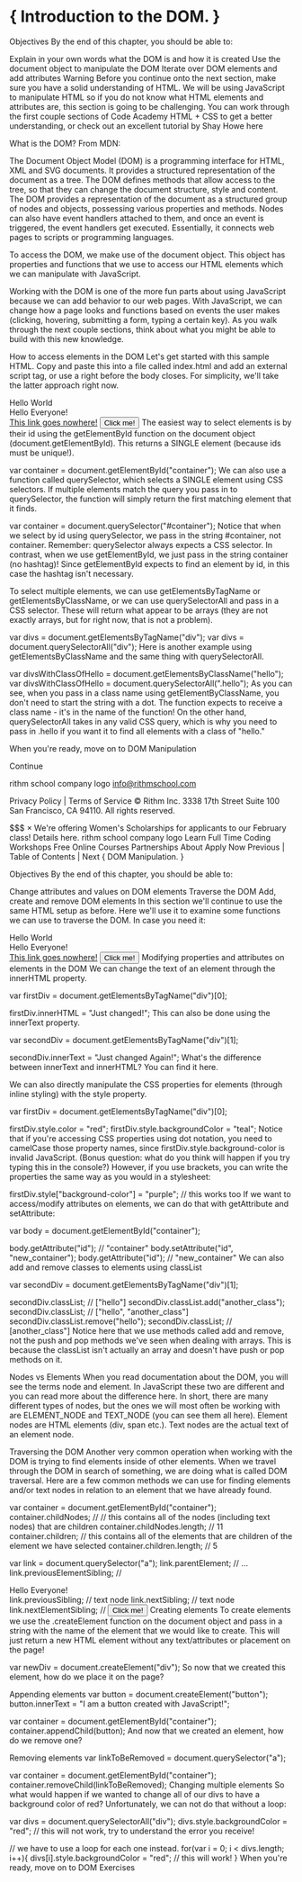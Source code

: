 # { Introduction to the DOM. }

Objectives
By the end of this chapter, you should be able to:

Explain in your own words what the DOM is and how it is created
Use the document object to manipulate the DOM
Iterate over DOM elements and add attributes
Warning
Before you continue onto the next section, make sure you have a solid understanding of HTML. We will be using JavaScript to manipulate HTML so if you do not know what HTML elements and attributes are, this section is going to be challenging. You can work through the first couple sections of Code Academy HTML + CSS to get a better understanding, or check out an excellent tutorial by Shay Howe here

What is the DOM?
From MDN:

The Document Object Model (DOM) is a programming interface for HTML, XML and SVG documents. It provides a structured representation of the document as a tree. The DOM defines methods that allow access to the tree, so that they can change the document structure, style and content. The DOM provides a representation of the document as a structured group of nodes and objects, possessing various properties and methods. Nodes can also have event handlers attached to them, and once an event is triggered, the event handlers get executed. Essentially, it connects web pages to scripts or programming languages.

To access the DOM, we make use of the document object. This object has properties and functions that we use to access our HTML elements which we can manipulate with JavaScript.

Working with the DOM is one of the more fun parts about using JavaScript because we can add behavior to our web pages. With JavaScript, we can change how a page looks and functions based on events the user makes (clicking, hovering, submitting a form, typing a certain key). As you walk through the next couple sections, think about what you might be able to build with this new knowledge.

How to access elements in the DOM
Let's get started with this sample HTML. Copy and paste this into a file called index.html and add an external script tag, or use a <script></script> right before the body closes. For simplicity, we'll take the latter approach right now.

<!DOCTYPE html>
<html lang="en">
<head>
    <meta charset="UTF-8">
    <!-- make sure for now that your script tag is in the head -->
    <title>Document</title>
</head>
<body id= "container">
    <div class="hello">
        Hello World
    </div>
    <div class="hello">
        Hello Everyone!
    </div>
    <a href="#">This link goes nowhere!</a>
    <button>Click me!</button>
    <script>
        // you can put your JavaScript in here, or include an external file.
    </script>
</body>
</html>
The easiest way to select elements is by their id using the getElementById function on the document object (document.getElementById). This returns a SINGLE element (because ids must be unique!).

var container = document.getElementById("container");
We can also use a function called querySelector, which selects a SINGLE element using CSS selectors. If multiple elements match the query you pass in to querySelector, the function will simply return the first matching element that it finds.

var container = document.querySelector("#container");
Notice that when we select by id using querySelector, we pass in the string #container, not container. Remember: querySelector always expects a CSS selector. In contrast, when we use getElementById, we just pass in the string container (no hashtag)! Since getElementById expects to find an element by id, in this case the hashtag isn't necessary.

To select multiple elements, we can use getElementsByTagName or getElementsByClassName, or we can use querySelectorAll and pass in a CSS selector. These will return what appear to be arrays (they are not exactly arrays, but for right now, that is not a problem).

var divs = document.getElementsByTagName("div");
var divs = document.querySelectorAll("div");
Here is another example using getElementsByClassName and the same thing with querySelectorAll.

var divsWithClassOfHello = document.getElementsByClassName("hello");
var divsWithClassOfHello = document.querySelectorAll(".hello");
As you can see, when you pass in a class name using getElementByClassName, you don't need to start the string with a dot. The function expects to receive a class name - it's in the name of the function! On the other hand, querySelectorAll takes in any valid CSS query, which is why you need to pass in .hello if you want it to find all elements with a class of "hello."

When you're ready, move on to DOM Manipulation

Continue

 rithm school company logo
info@rithmschool.com
 
 
Privacy Policy | Terms of Service
© Rithm Inc. 3338 17th Street Suite 100 San Francisco, CA 94110. All rights reserved.























$$$$$$$$$$$$$$$$$$$$$$$$$$$$$$$$$$$$$$$$$$$$$$$$$$$$$$$$$$$$$$$$$$$$$$$$$$$$$$$$$$$$$$$$$$$$$$$$$$$$$$$$$$$$$$$$$$$$$$$$$$$$$$$$$$$$$$$$$$$$$$$$$$$$$$$$$$$$$$$$$$$$$$$$$$$$$$$$$$$$$$$$$$$$$$$$$$$$$$$$$$$$$$$$$$$$$$$$$$$$$$$$$$$$$$$$$$$$$$$$$$$$$$$$$$$$$$$$$$$$$$$$$$$$$$$$$$$$$$$$$$$$$$$$$$$$$$$$$$$$$$$$$$$$$$$$$$$$$$$$$$$$$$$$$$$$$$$$$$$$$$$$$$$$$$$$$$$
× We're offering Women's Scholarships for applicants to our February class! Details here.
rithm school company logo
Learn Full Time 
Coding Workshops
Free Online Courses
Partnerships
About 
Apply Now
Previous | Table of Contents | Next
{ DOM Manipulation. }

Objectives
By the end of this chapter, you should be able to:

Change attributes and values on DOM elements
Traverse the DOM
Add, create and remove DOM elements
In this section we'll continue to use the same HTML setup as before. Here we'll use it to examine some functions we can use to traverse the DOM. In case you need it:

<!DOCTYPE html>
<html lang="en">
<head>
    <meta charset="UTF-8">
    <!-- make sure for now that your script tag is in the head -->
    <title>Document</title>
</head>
<body id= "container">
    <div class="hello">
        Hello World
    </div>
    <div class="hello">
        Hello Everyone!
    </div>
    <a href="#">This link goes nowhere!</a>
    <button>Click me!</button>
</body>
</html>
Modifying properties and attributes on elements in the DOM
We can change the text of an element through the innerHTML property.

var firstDiv = document.getElementsByTagName("div")[0];

firstDiv.innerHTML = "Just changed!";
This can also be done using the innerText property.

var secondDiv = document.getElementsByTagName("div")[1];

secondDiv.innerText = "Just changed Again!";
What's the difference between innerText and innerHTML? You can find it here.

We can also directly manipulate the CSS properties for elements (through inline styling) with the style property.

var firstDiv = document.getElementsByTagName("div")[0];

firstDiv.style.color = "red";
firstDiv.style.backgroundColor = "teal";
Notice that if you're accessing CSS properties using dot notation, you need to camelCase those property names, since firstDiv.style.background-color is invalid JavaScript. (Bonus question: what do you think will happen if you try typing this in the console?) However, if you use brackets, you can write the properties the same way as you would in a stylesheet:

firstDiv.style["background-color"] = "purple"; // this works too
If we want to access/modify attributes on elements, we can do that with getAttribute and setAttribute:

var body = document.getElementById("container");

body.getAttribute("id"); // "container"
body.setAttribute("id", "new_container"); 
body.getAttribute("id"); // "new_container" 
We can also add and remove classes to elements using classList

var secondDiv = document.getElementsByTagName("div")[1];

secondDiv.classList; // ["hello"]
secondDiv.classList.add("another_class"); 
secondDiv.classList; // ["hello", "another_class"]
secondDiv.classList.remove("hello"); 
secondDiv.classList; // [another_class"]
Notice here that we use methods called add and remove, not the push and pop methods we've seen when dealing with arrays. This is because the classList isn't actually an array and doesn't have push or pop methods on it.

Nodes vs Elements
When you read documentation about the DOM, you will see the terms node and element. In JavaScript these two are different and you can read more about the difference here. In short, there are many different types of nodes, but the ones we will most often be working with are ELEMENT_NODE and TEXT_NODE (you can see them all here). Element nodes are HTML elements (div, span etc.). Text nodes are the actual text of an element node.

Traversing the DOM
Another very common operation when working with the DOM is trying to find elements inside of other elements. When we travel through the DOM in search of something, we are doing what is called DOM traversal. Here are a few common methods we can use for finding elements and/or text nodes in relation to an element that we have already found.

var container = document.getElementById("container");
container.childNodes; // // this contains all of the nodes (including text nodes) that are children
container.childNodes.length; // 11
container.children; // this contains all of the elements that are children of the element we have selected
container.children.length; // 5

var link = document.querySelector("a");
link.parentElement; // <body id="container">...</body>
link.previousElementSibling; // <div class="hello">Hello Everyone!</div>
link.previousSibling; // text node
link.nextSibling; // text node
link.nextElementSibling; // <button>​Click me!​</button>​
Creating elements
To create elements we use the .createElement function on the document object and pass in a string with the name of the element that we would like to create. This will just return a new HTML element without any text/attributes or placement on the page!

var newDiv = document.createElement("div");
So now that we created this element, how do we place it on the page?

Appending elements
var button = document.createElement("button");
button.innerText = "I am a button created with JavaScript!";

var container = document.getElementById("container");
container.appendChild(button);
And now that we created an element, how do we remove one?

Removing elements
var linkToBeRemoved = document.querySelector("a");

var container = document.getElementById("container");
container.removeChild(linkToBeRemoved);
Changing multiple elements
So what would happen if we wanted to change all of our divs to have a background color of red? Unfortunately, we can not do that without a loop:

var divs = document.querySelectorAll("div");
divs.style.backgroundColor = "red"; // this will not work, try to understand the error you receive!

// we have to use a loop for each one instead.
for(var i = 0; i < divs.length; i++){
    divs[i].style.backgroundColor = "red"; // this will work!
}
When you're ready, move on to DOM Exercises
